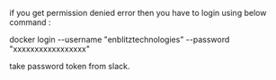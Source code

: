 if you get permission denied error then you have to login using below command :

docker login --username "enblitztechnologies" --password "xxxxxxxxxxxxxxxxx"

take password token from slack.